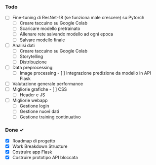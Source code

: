 
### Todo

- [ ] Fine-tuning di ResNet-18 (se funziona male crescere) su Pytorch 
    - [ ] Creare taccuino su Google Colab 
    - [ ] Scaricare modello pretrainato 
    - [ ] Allenare rete salvando modello ad ogni epoca
    - [ ] Salvare modello finale
- [ ] Analisi dati
    - [ ] Creare taccuino su Google Colab
    - [ ] Storytelling 
    - [ ] Distribuzione 
- [ ] Data preprocessing 
    - [ ] Image processing
- [ ] Integrazione predizione da modello in API Flask
- [ ] Valutazione generale performance 
- [ ] Migliorie grafiche 
    - [ ] CSS
    - [ ] Header e JS 
- [ ] Migliorie webapp
    - [ ] Gestione login
    - [ ] Gestione nuovi dati 
    - [ ] Gestione training continuativo

### Done ✓

- [x]  Roadmap di progetto
- [x]  Work Breakdown Structure
- [x]  Costruire app Flask
- [x]  Costruire prototipo API bloccata